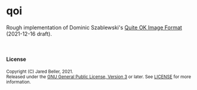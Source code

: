 # qoi

Rough implementation of Dominic Szablewski's [Quite OK Image Format](https://github.com/phoboslab/qoi) (2021-12-16 draft).

<br />

#### License

<sup>
Copyright (C) Jared Beller, 2021.
</sup>
<br />
<sup>
Released under the <a href="https://www.gnu.org/licenses/gpl-3.0.txt">GNU General Public License, Version 3</a> or later. See <a href="LICENSE">LICENSE</a> for more information.
</sup>
